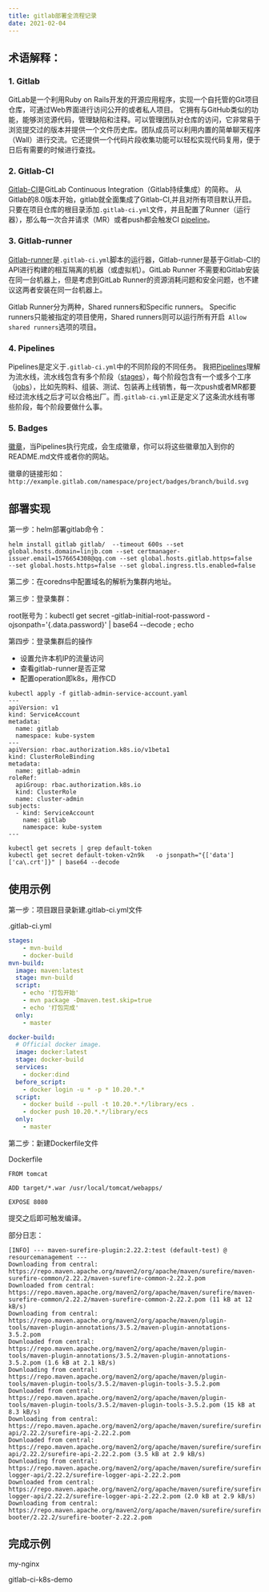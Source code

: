 ```yaml
---
title: gitlab部署全流程记录
date: 2021-02-04
---
```




## 术语解释：

### 1. Gitlab

GitLab是一个利用Ruby on Rails开发的开源应用程序，实现一个自托管的Git项目仓库，可通过Web界面进行访问公开的或者私人项目。
它拥有与GitHub类似的功能，能够浏览源代码，管理缺陷和注释。可以管理团队对仓库的访问，它非常易于浏览提交过的版本并提供一个文件历史库。团队成员可以利用内置的简单聊天程序（Wall）进行交流。它还提供一个代码片段收集功能可以轻松实现代码复用，便于日后有需要的时候进行查找。

### 2. Gitlab-CI

[Gitlab-CI](https://docs.gitlab.com/ce/ci/quick_start/README.html)是GitLab Continuous Integration（Gitlab持续集成）的简称。
从Gitlab的8.0版本开始，gitlab就全面集成了Gitlab-CI,并且对所有项目默认开启。
只要在项目仓库的根目录添加`.gitlab-ci.yml`文件，并且配置了Runner（运行器），那么每一次合并请求（MR）或者push都会触发CI [pipeline](https://docs.gitlab.com/ce/ci/pipelines.html)。

### 3. Gitlab-runner

[Gitlab-runner](https://docs.gitlab.com/ce/ci/runners/README.html)是`.gitlab-ci.yml`脚本的运行器，Gitlab-runner是基于Gitlab-CI的API进行构建的相互隔离的机器（或虚拟机）。GitLab Runner 不需要和Gitlab安装在同一台机器上，但是考虑到GitLab Runner的资源消耗问题和安全问题，也不建议这两者安装在同一台机器上。

Gitlab Runner分为两种，Shared runners和Specific runners。
Specific runners只能被指定的项目使用，Shared runners则可以运行所有开启` Allow shared runners`选项的项目。

### 4. Pipelines

Pipelines是定义于`.gitlab-ci.yml`中的不同阶段的不同任务。
我把[Pipelines](https://docs.gitlab.com/ce/ci/pipelines.html)理解为流水线，流水线包含有多个阶段（[stages](https://docs.gitlab.com/ce/ci/yaml/README.html#stages)），每个阶段包含有一个或多个工序（[jobs](https://docs.gitlab.com/ce/ci/yaml/README.html#jobs)），比如先购料、组装、测试、包装再上线销售，每一次push或者MR都要经过流水线之后才可以合格出厂。而`.gitlab-ci.yml`正是定义了这条流水线有哪些阶段，每个阶段要做什么事。

### 5. Badges

[徽章](https://docs.gitlab.com/ce/ci/pipelines.html#badges)，当Pipelines执行完成，会生成徽章，你可以将这些徽章加入到你的README.md文件或者你的网站。

徽章的链接形如：
`http://example.gitlab.com/namespace/project/badges/branch/build.svg`



## 部署实现

第一步：helm部署gitlab命令：

```code
helm install gitlab gitlab/  --timeout 600s --set global.hosts.domain=linjb.com --set certmanager-issuer.email=1576654308@qq.com --set global.hosts.gitlab.https=false  --set global.hosts.https=false --set global.ingress.tls.enabled=false
```

第二步：在coredns中配置域名的解析为集群内地址。

第三步：登录集群：

root账号为：kubectl get secret <name>-gitlab-initial-root-password -ojsonpath='{.data.password}' | base64 --decode ; echo

第四步：登录集群后的操作

* 设置允许本机IP的流量访问
* 查看gitlab-runner是否正常
* 配置operation即k8s，用作CD

```code
kubectl apply -f gitlab-admin-service-account.yaml
---
apiVersion: v1
kind: ServiceAccount
metadata:
  name: gitlab
  namespace: kube-system
---
apiVersion: rbac.authorization.k8s.io/v1beta1
kind: ClusterRoleBinding
metadata:
  name: gitlab-admin
roleRef:
  apiGroup: rbac.authorization.k8s.io
  kind: ClusterRole
  name: cluster-admin
subjects:
  - kind: ServiceAccount
    name: gitlab
    namespace: kube-system
---

kubectl get secrets | grep default-token
kubectl get secret default-token-v2n9k   -o jsonpath="{['data']['ca\.crt']}" | base64 --decode
```



## 使用示例

第一步：项目跟目录新建.gitlab-ci.yml文件

.gitlab-ci.yml

```yaml
stages:
    - mvn-build
    - docker-build
mvn-build:
  image: maven:latest
  stage: mvn-build
  script:
    - echo '打包开始'
    - mvn package -Dmaven.test.skip=true
    - echo '打包完成'
  only:
    - master

docker-build:
  # Official docker image.
  image: docker:latest
  stage: docker-build
  services:
    - docker:dind
  before_script:
    - docker login -u * -p * 10.20.*.*
  script:
    - docker build --pull -t 10.20.*.*/library/ecs .
    - docker push 10.20.*.*/library/ecs
  only:
    - master
```

第二步：新建Dockerfile文件

Dockerfile

```code
FROM tomcat

ADD target/*.war /usr/local/tomcat/webapps/

EXPOSE 8080
```

提交之后即可触发编译。

部分日志：

```code
[INFO] --- maven-surefire-plugin:2.22.2:test (default-test) @ resourcemanagement ---
Downloading from central: https://repo.maven.apache.org/maven2/org/apache/maven/surefire/maven-surefire-common/2.22.2/maven-surefire-common-2.22.2.pom
Downloaded from central: https://repo.maven.apache.org/maven2/org/apache/maven/surefire/maven-surefire-common/2.22.2/maven-surefire-common-2.22.2.pom (11 kB at 12 kB/s)
Downloading from central: https://repo.maven.apache.org/maven2/org/apache/maven/plugin-tools/maven-plugin-annotations/3.5.2/maven-plugin-annotations-3.5.2.pom
Downloaded from central: https://repo.maven.apache.org/maven2/org/apache/maven/plugin-tools/maven-plugin-annotations/3.5.2/maven-plugin-annotations-3.5.2.pom (1.6 kB at 2.1 kB/s)
Downloading from central: https://repo.maven.apache.org/maven2/org/apache/maven/plugin-tools/maven-plugin-tools/3.5.2/maven-plugin-tools-3.5.2.pom
Downloaded from central: https://repo.maven.apache.org/maven2/org/apache/maven/plugin-tools/maven-plugin-tools/3.5.2/maven-plugin-tools-3.5.2.pom (15 kB at 8.3 kB/s)
Downloading from central: https://repo.maven.apache.org/maven2/org/apache/maven/surefire/surefire-api/2.22.2/surefire-api-2.22.2.pom
Downloaded from central: https://repo.maven.apache.org/maven2/org/apache/maven/surefire/surefire-api/2.22.2/surefire-api-2.22.2.pom (3.5 kB at 2.9 kB/s)
Downloading from central: https://repo.maven.apache.org/maven2/org/apache/maven/surefire/surefire-logger-api/2.22.2/surefire-logger-api-2.22.2.pom
Downloaded from central: https://repo.maven.apache.org/maven2/org/apache/maven/surefire/surefire-logger-api/2.22.2/surefire-logger-api-2.22.2.pom (2.0 kB at 2.9 kB/s)
Downloading from central: https://repo.maven.apache.org/maven2/org/apache/maven/surefire/surefire-booter/2.22.2/surefire-booter-2.22.2.pom
```

## 完成示例

my-nginx

gitlab-ci-k8s-demo


